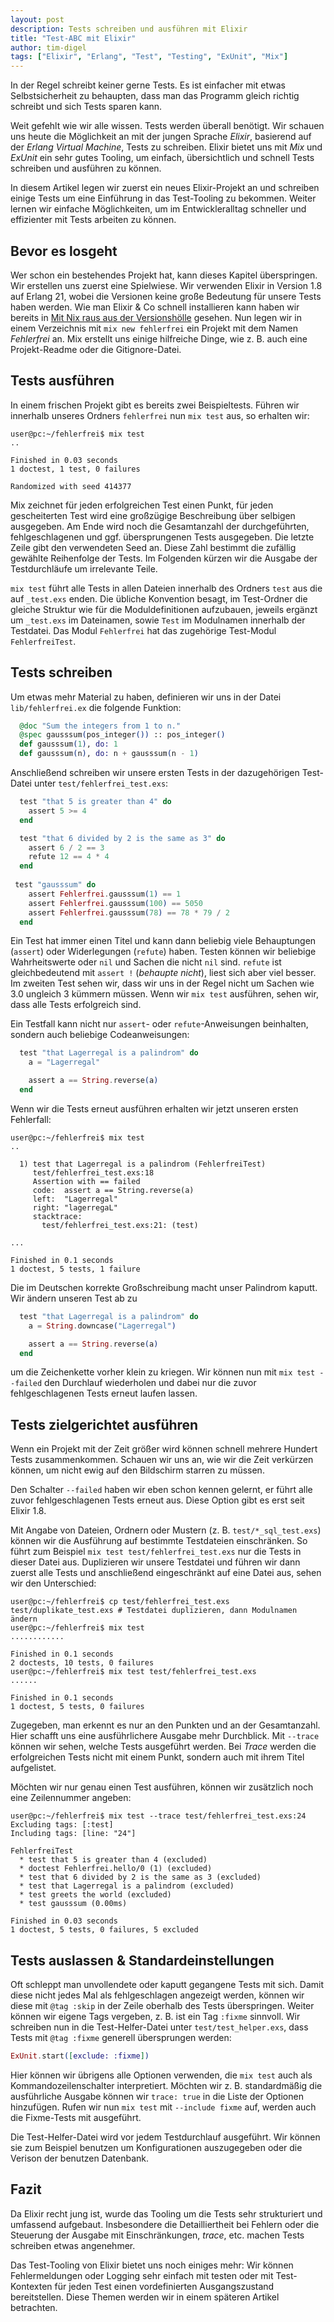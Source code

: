 ```yaml
---
layout: post
description: Tests schreiben und ausführen mit Elixir
title: "Test-ABC mit Elixir"
author: tim-digel
tags: ["Elixir", "Erlang", "Test", "Testing", "ExUnit", "Mix"]
---
```


In der Regel schreibt keiner gerne Tests. Es ist einfacher mit etwas Selbstsicherheit zu behaupten, dass man das Programm gleich richtig schreibt und sich Tests sparen kann.  

Weit gefehlt wie wir alle wissen. Tests werden überall benötigt. Wir schauen uns heute die Möglichkeit an mit der jungen Sprache _Elixir_, basierend auf der _Erlang Virtual Machine_, Tests zu schreiben. Elixir bietet uns mit _Mix_ und _ExUnit_ ein sehr gutes Tooling, um einfach, übersichtlich und schnell Tests schreiben und ausführen zu können.  

In diesem Artikel legen wir zuerst ein neues Elixir-Projekt an und schreiben einige Tests um eine Einführung in das Test-Tooling zu bekommen. Weiter lernen wir einfache Möglichkeiten, um im Entwickleralltag schneller und effizienter mit Tests arbeiten zu können.
<!-- more start -->

## Bevor es losgeht

Wer schon ein bestehendes Projekt hat, kann dieses Kapitel überspringen. Wir erstellen uns zuerst eine Spielwiese. Wir verwenden Elixir in Version 1.8 auf Erlang 21, wobei die Versionen keine große Bedeutung für unsere Tests haben werden. Wie man Elixir & Co schnell installieren kann haben wir bereits in [Mit Nix raus aus der Versionshölle](https://funktionale-programmierung.de/2018/02/19/nix.html) gesehen.
Nun legen wir in einem Verzeichnis mit `mix new fehlerfrei` ein Projekt mit dem Namen _Fehlerfrei_ an. Mix erstellt uns einige hilfreiche Dinge, wie z. B. auch eine Projekt-Readme oder die Gitignore-Datei.

## Tests ausführen

In einem frischen Projekt gibt es bereits zwei Beispieltests. Führen wir innerhalb unseres Ordners `fehlerfrei` nun `mix test` aus, so erhalten wir:
```console
user@pc:~/fehlerfrei$ mix test
..

Finished in 0.03 seconds
1 doctest, 1 test, 0 failures

Randomized with seed 414377
```
Mix zeichnet für jeden erfolgreichen Test einen Punkt, für jeden gescheiterten Test wird eine großzügige Beschreibung über selbigen ausgegeben. Am Ende wird noch die Gesamtanzahl der durchgeführten, fehlgeschlagenen und ggf. übersprungenen Tests ausgegeben. Die letzte Zeile gibt den verwendeten Seed an. Diese Zahl bestimmt die zufällig gewählte Reihenfolge der Tests. Im Folgenden kürzen wir die Ausgabe der Testdurchläufe um irrelevante Teile.  

`mix test` führt alle Tests in allen Dateien innerhalb des Ordners `test` aus die auf `_test.exs` enden. Die übliche Konvention besagt, im Test-Ordner die gleiche Struktur wie für die Moduldefinitionen aufzubauen, jeweils ergänzt um `_test.exs` im Dateinamen, sowie `Test` im Modulnamen innerhalb der Testdatei. Das Modul `Fehlerfrei` hat das zugehörige Test-Modul `FehlerfreiTest`.

## Tests schreiben

Um etwas mehr Material zu haben, definieren wir uns in der Datei `lib/fehlerfrei.ex` die folgende Funktion:
```elixir
  @doc "Sum the integers from 1 to n."
  @spec gausssum(pos_integer()) :: pos_integer()
  def gausssum(1), do: 1
  def gausssum(n), do: n + gausssum(n - 1)
```

Anschließend schreiben wir unsere ersten Tests in der dazugehörigen Test-Datei unter `test/fehlerfrei_test.exs`:
```elixir
  test "that 5 is greater than 4" do
    assert 5 >= 4
  end

  test "that 6 divided by 2 is the same as 3" do
    assert 6 / 2 == 3
    refute 12 == 4 * 4
  end
  
 test "gausssum" do
    assert Fehlerfrei.gausssum(1) == 1
    assert Fehlerfrei.gausssum(100) == 5050
    assert Fehlerfrei.gausssum(78) == 78 * 79 / 2
  end
```
Ein Test hat immer einen Titel und kann dann beliebig viele Behauptungen (`assert`) oder Widerlegungen (`refute`) haben. 
Testen können wir beliebige Wahrheitswerte oder `nil` und Sachen die nicht `nil` sind. `refute` ist gleichbedeutend mit `assert !` (_behaupte nicht_), liest sich aber viel besser. Im zweiten Test sehen wir, dass wir uns in der Regel nicht um Sachen wie 3.0 ungleich 3 kümmern müssen. Wenn wir `mix test` ausführen, sehen wir, dass alle Tests erfolgreich sind.  

Ein Testfall kann nicht nur `assert`- oder `refute`-Anweisungen beinhalten, sondern auch beliebige Codeanweisungen:
```elixir
  test "that Lagerregal is a palindrom" do
    a = "Lagerregal"

    assert a == String.reverse(a)
  end
```
Wenn wir die Tests erneut ausführen erhalten wir jetzt unseren ersten Fehlerfall:
```console
user@pc:~/fehlerfrei$ mix test
..

  1) test that Lagerregal is a palindrom (FehlerfreiTest)
     test/fehlerfrei_test.exs:18
     Assertion with == failed
     code:  assert a == String.reverse(a)
     left:  "Lagerregal"
     right: "lagerregaL"
     stacktrace:
       test/fehlerfrei_test.exs:21: (test)

...

Finished in 0.1 seconds
1 doctest, 5 tests, 1 failure
```
Die im Deutschen korrekte Großschreibung macht unser Palindrom kaputt. Wir ändern unseren Test ab zu
```elixir
  test "that Lagerregal is a palindrom" do
    a = String.downcase("Lagerregal")

    assert a == String.reverse(a)
  end
```
um die Zeichenkette vorher klein zu kriegen. Wir können nun mit `mix test --failed` den Durchlauf wiederholen und dabei nur die zuvor fehlgeschlagenen Tests erneut laufen lassen.

## Tests zielgerichtet ausführen

Wenn ein Projekt mit der Zeit größer wird können schnell mehrere Hundert Tests zusammenkommen. Schauen wir uns an, wie wir die Zeit verkürzen können, um nicht ewig auf den Bildschirm starren zu müssen.  

Den Schalter `--failed` haben wir eben schon kennen gelernt, er führt alle zuvor fehlgeschlagenen Tests erneut aus. Diese Option gibt es erst seit Elixir 1.8.  

Mit Angabe von Dateien, Ordnern oder Mustern (z. B. `test/*_sql_test.exs`) können wir die Ausführung auf bestimmte Testdateien einschränken. So führt zum Beispiel `mix test test/fehlerfrei_test.exs` nur die Tests in dieser Datei aus. Duplizieren wir unsere Testdatei und führen wir dann zuerst alle Tests und anschließend eingeschränkt auf eine Datei aus, sehen wir den Unterschied:
```console
user@pc:~/fehlerfrei$ cp test/fehlerfrei_test.exs test/duplikate_test.exs # Testdatei duplizieren, dann Modulnamen ändern
user@pc:~/fehlerfrei$ mix test
............

Finished in 0.1 seconds
2 doctests, 10 tests, 0 failures
user@pc:~/fehlerfrei$ mix test test/fehlerfrei_test.exs
......

Finished in 0.1 seconds
1 doctest, 5 tests, 0 failures
```
Zugegeben, man erkennt es nur an den Punkten und an der Gesamtanzahl. Hier schafft uns eine ausführlichere Ausgabe mehr Durchblick. Mit `--trace` können wir sehen, welche Tests ausgeführt werden. Bei _Trace_ werden die erfolgreichen Tests nicht mit einem Punkt, sondern auch mit ihrem Titel aufgelistet.  

Möchten wir nur genau einen Test ausführen, können wir zusätzlich noch eine Zeilennummer angeben:
```console
user@pc:~/fehlerfrei$ mix test --trace test/fehlerfrei_test.exs:24 
Excluding tags: [:test]
Including tags: [line: "24"]

FehlerfreiTest
  * test that 5 is greater than 4 (excluded)
  * doctest Fehlerfrei.hello/0 (1) (excluded)
  * test that 6 divided by 2 is the same as 3 (excluded)
  * test that Lagerregal is a palindrom (excluded)
  * test greets the world (excluded)
  * test gausssum (0.00ms)

Finished in 0.03 seconds
1 doctest, 5 tests, 0 failures, 5 excluded
```

## Tests auslassen & Standardeinstellungen

Oft schleppt man unvollendete oder kaputt gegangene Tests mit sich. Damit diese nicht jedes Mal als fehlgeschlagen angezeigt werden, können wir diese mit `@tag :skip` in der Zeile oberhalb des Tests überspringen. Weiter können wir eigene Tags vergeben, z. B. ist ein Tag `:fixme` sinnvoll. Wir schreiben nun in die Test-Helfer-Datei unter `test/test_helper.exs`, dass Tests mit `@tag :fixme` generell übersprungen werden:
```elixir
ExUnit.start([exclude: :fixme])
```
Hier können wir übrigens alle Optionen verwenden, die `mix test` auch als Kommandozeilenschalter interpretiert. Möchten wir z. B. standardmäßig die ausführliche Ausgabe können wir `trace: true` in die Liste der Optionen hinzufügen. Rufen wir nun `mix test` mit `--include fixme` auf, werden auch die Fixme-Tests mit ausgeführt.  

Die Test-Helfer-Datei wird vor jedem Testdurchlauf ausgeführt. Wir können sie zum Beispiel benutzen um Konfigurationen auszugegeben oder die Verison der benutzen Datenbank.  


## Fazit

Da Elixir recht jung ist, wurde das Tooling um die Tests sehr strukturiert und umfassend aufgebaut. Insbesondere die Detailliertheit bei Fehlern oder die Steuerung der Ausgabe mit Einschränkungen, _trace_, etc. machen Tests schreiben etwas angenehmer.  

Das Test-Tooling von Elixir bietet uns noch einiges mehr: Wir können Fehlermeldungen oder Logging sehr einfach mit testen oder mit Test-Kontexten für jeden Test einen vordefinierten Ausgangszustand bereitstellen. Diese Themen werden wir in einem späteren Artikel betrachten.
<!-- more end -->
